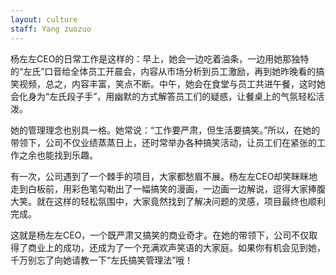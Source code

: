 ```yaml
---
layout: culture
staff: Yang zuozuo
---
```

杨左左CEO的日常工作是这样的：早上，她会一边吃着油条，一边用她那独特的“左氏”口音给全体员工开晨会，内容从市场分析到员工激励，再到她昨晚看的搞笑视频，总之，内容丰富，笑点不断。中午，她会在食堂与员工共进午餐，这时她会化身为“左氏段子手”，用幽默的方式解答员工们的疑惑，让餐桌上的气氛轻松活泼。

她的管理理念也别具一格。她常说：“工作要严肃，但生活要搞笑。”所以，在她的带领下，公司不仅业绩蒸蒸日上，还时常举办各种搞笑活动，让员工们在紧张的工作之余也能找到乐趣。

有一次，公司遇到了一个棘手的项目，大家都愁眉不展。杨左左CEO却笑眯眯地走到白板前，用彩色笔勾勒出了一幅搞笑的漫画，一边画一边解说，逗得大家捧腹大笑。就在这样的轻松氛围中，大家竟然找到了解决问题的灵感，项目最终也顺利完成。

这就是杨左左CEO，一个既严肃又搞笑的商业奇才。在她的带领下，公司不仅取得了商业上的成功，还成为了一个充满欢声笑语的大家庭。如果你有机会见到她，千万别忘了向她请教一下“左氏搞笑管理法”哦！

